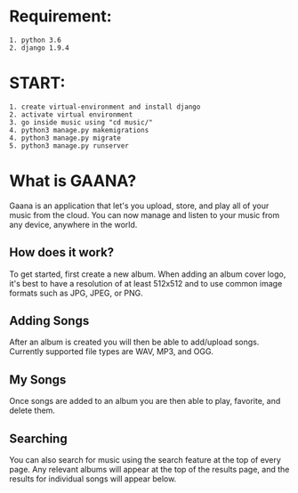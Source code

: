 # Requirement:
	1. python 3.6
	2. django 1.9.4
	


# START:
	1. create virtual-environment and install django
	2. activate virtual environment
	3. go inside music using "cd music/"
	4. python3 manage.py makemigrations
	4. python3 manage.py migrate
	5. python3 manage.py runserver


# What is GAANA?

Gaana is an application that let's you upload, store, and play all of your music from the cloud. You can now manage and listen to your music from any device, anywhere in the world. 

## How does it work?

To get started, first create a new album. When adding an album cover logo, it's best to have a resolution of at least 512x512 and to use common image formats such as JPG, JPEG, or PNG.

## Adding Songs

After an album is created you will then be able to add/upload songs. Currently supported file types are WAV, MP3, and OGG.

## My Songs

Once songs are added to an album you are then able to play, favorite, and delete them.


## Searching

You can also search for music using the search feature at the top of every page. Any relevant albums will appear at the top of the results page, and the results for individual songs will appear below. 

